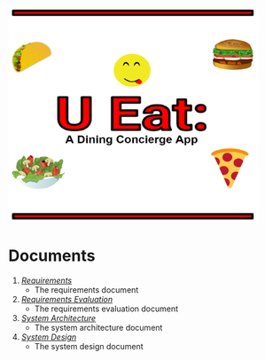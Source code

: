 ![U Eat Logo](Logo.PNG)

# Documents
1. [*Requirements*](HW1-Requirements.pdf)
	- The requirements document 
2. [*Requirements Evaluation*](HW2-EvaluatingRequirements.pdf)
	- The requirements evaluation document 
3. [*System Architecture*](HW3-Architecture.pdf)
	- The system architecture document 
4. [*System Design*]()
	- The system design document 

